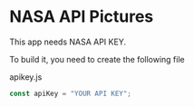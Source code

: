 # NASA API Pictures

This app needs NASA API KEY.

To build it, you need to create the following file

apikey.js

```javascript
const apiKey = "YOUR API KEY";
```

